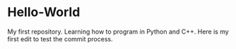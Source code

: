 # Hello-World
My first repository. Learning how to program in Python and C++.
Here is my first edit to test the commit process.
